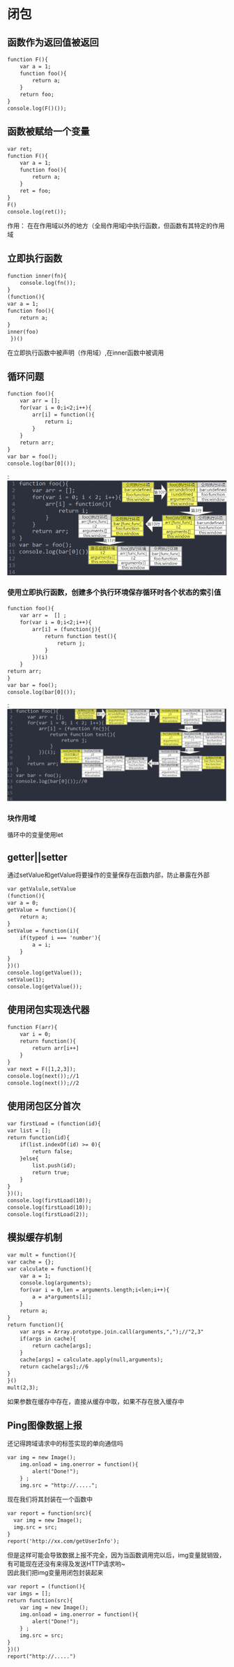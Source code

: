 # 闭包
## 函数作为返回值被返回

	function F(){
		var a = 1;
		function foo(){
			return a;
		}
		return foo;
	}		
	console.log(F()());   
## 函数被赋给一个变量
	
	var ret;
	function F(){
		var a = 1;
		function foo(){
			return a;
		}
		ret = foo;
	}
	F() 	 	
	console.log(ret());
作用：
在在作用域以外的地方（全局作用域)中执行函数，但函数有其特定的作用域

## 立即执行函数
	
	function inner(fn){
		console.log(fn());	
	}
	(function(){
	var a = 1;
	function foo(){
		return a;
	}
	inner(foo)
	 })()

在立即执行函数中被声明（作用域）,在inner函数中被调用	
## 循环问题

	function foo(){
		var arr = [];
		for(var i = 0;i<2;i++){
			arr[i] = function(){
				return i;
			}
		}
		return arr;
	}
	var bar = foo();
	console.log(bar[0]());
:![](root.png)

### 使用立即执行函数，创建多个执行环境保存循环时各个状态的索引值

	function foo(){
		var arr =  [] ;
		for(var i = 0;i<2;i++){
			arr[i] = (function(j){
				return function test(){
					return j;
				}
			})(i)
		}
	return arr;
	}
	var bar = foo();
	console.log(bar[0]());
:![](roott.png)
### 块作用域
循环中的变量使用let
## getter||setter
通过setValue和getValue将要操作的变量保存在函数内部，防止暴露在外部

	var getValule,setValue
	(function(){
	var a = 0;
	getValue = function(){
		return a;
	}
	setValue = function(i){
		if(typeof i === 'number'){
			a = i;
		}
	}
	})()
	console.log(getValue());
	setValue(1);
	console.log(getValue());
## 使用闭包实现迭代器
	
	function F(arr){
		var i = 0;
		return function(){
			return arr[i++]
		} 
	}
	var next = F([1,2,3]);
	console.log(next());//1
	console.log(next());//2
## 使用闭包区分首次
	
	var firstLoad = (function(id){
	var list = [];
	return function(id){
		if(list.indexOf(id) >= 0){
			return false;
		}else{
			list.push(id);
			return true;
		}
	}
	})();
	console.log(firstLoad(10));
	console.log(firstLoad(10));
	console.log(firstLoad(2));
## 模拟缓存机制

	var mult = function(){
	var cache = {};
	var calculate = function(){
		var a = 1;
		console.log(arguments);
		for(var i = 0,len = arguments.length;i<len;i++){
			a = a*arguments[i];
		}
		return a;
	}
	return function(){
		var args = Array.prototype.join.call(arguments,",");//"2,3"
		if(args in cache){
			return cache[args];
		}
		cache[args] = calculate.apply(null,arguments);
		return cache[args];//6
	}
	}()
	mult(2,3);
如果参数在缓存中存在，直接从缓存中取，如果不存在放入缓存中
## Ping图像数据上报
还记得跨域请求中的<img>标签实现的单向通信吗

	var	img = new Image();
		img.onload = img.onerror = function(){
			alert("Done!");
		} ;
		img.src = "http://.....";

现在我们将其封装在一个函数中

	var report = function(src){
	  var img = new Image();
	  img.src = src;
	}
	report('http://xx.com/getUserInfo');
但是这样可能会导致数据上报不完全，因为当函数调用完以后，img变量就销毁，有可能现在还没有来得及发送HTTP请求哟~  
因此我们把img变量用闭包封装起来
	
	var report = (function(){
	var imgs = [];
	return function(src){
		var	img = new Image();
		img.onload = img.onerror = function(){
			alert("Done!");
		} ;
		img.src = src;
	}
	})()
	report("http://.....")
